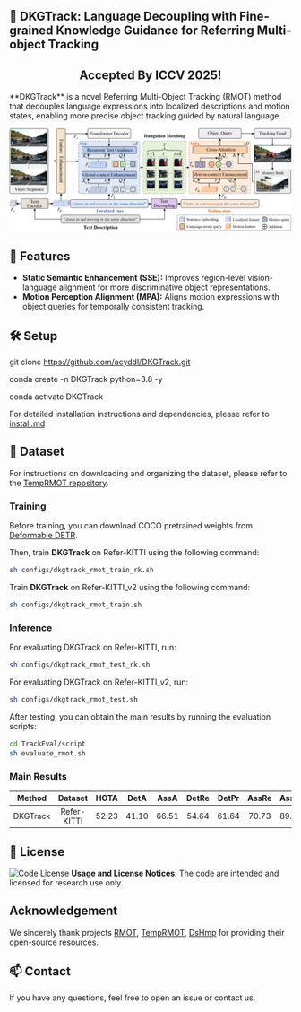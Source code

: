## 🚀 DKGTrack: Language Decoupling with Fine-grained Knowledge Guidance for Referring Multi-object Tracking
 <h2 align="center">Accepted By ICCV 2025!</h2>
**DKGTrack** is a novel Referring Multi-Object Tracking (RMOT) method that decouples language expressions into localized descriptions and motion states, enabling more precise object tracking guided by natural language.
<p align="center"><img src="./assets/framework.png" width="800"/></p>

## 🔧 Features

- **Static Semantic Enhancement (SSE):** Improves region-level vision-language alignment for more discriminative object representations.
- **Motion Perception Alignment (MPA):** Aligns motion expressions with object queries for temporally consistent tracking.

## 🛠️ Setup
git clone https://github.com/acyddl/DKGTrack.git

conda create -n DKGTrack python=3.8 -y

conda activate DKGTrack

For detailed installation instructions and dependencies, please refer to [install.md](https://github.com/acyddl/DKGTrack/blob/main/Install.md)

## 📅 Dataset
For instructions on downloading and organizing the dataset, please refer to the [TempRMOT repository](https://github.com/zyn213/TempRMOT).

### Training
Before training, you can download COCO pretrained weights from [Deformable DETR](https://github.com/fundamentalvision/Deformable-DETR).

Then, train **DKGTrack** on Refer-KITTI using the following command:
```bash
sh configs/dkgtrack_rmot_train_rk.sh
```
Train **DKGTrack** on Refer-KITTI_v2 using the following command:
```bash
sh configs/dkgtrack_rmot_train.sh
```
### Inference
For evaluating DKGTrack on Refer-KITTI, run:
```bash
sh configs/dkgtrack_rmot_test_rk.sh
```
For evaluating DKGTrack on Refer-KITTI_v2, run:
```bash
sh configs/dkgtrack_rmot_test.sh
```
After testing, you can obtain the main results by running the evaluation scripts:
```bash
cd TrackEval/script
sh evaluate_rmot.sh
```
### Main Results

| **Method** | **Dataset** | **HOTA** | **DetA** | **AssA** | **DetRe** | **DetPr** | **AssRe** | **AssRe** | **LocA** |                                           **URL**                                           |
|:----------:|:-----------:|:--------:|:--------:|:--------:|:---------:|:---------:|:---------:|-----------|----------| :-----------------------------------------------------------------------------------------: |
| DKGTrack  | Refer-KITTI |  52.23   |  41.10   |  66.51   |   54.64   |   61.64  |   70.73   | 89.17     | 90.60   | [model](https://pan.baidu.com/s/1kKCDaUVa5BmsWWxpaR0j8w) (afd5) |
    
## 📜 License
![Code License](https://img.shields.io/badge/Code%20License-Apache_2.0-green.svg) **Usage and License Notices**: The code are intended and licensed for research use only.

## Acknowledgement
We sincerely thank projects [RMOT](https://github.com/wudongming97/RMOT), [TempRMOT](https://github.com/zyn213/TempRMOT), [DsHmp](https://github.com/heshuting555/DsHmp) for providing their open-source resources.

## 📫 Contact

If you have any questions, feel free to open an issue or contact us.

